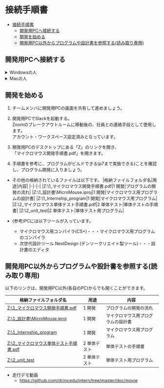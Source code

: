 # 接続手順書
- [接続手順書](#接続手順書)
  - [開発用PCへ接続する](#開発用pcへ接続する)
  - [開発を始める](#開発を始める)
  - [開発用PC以外からプログラムや設計書を参照する(読み取り専用)](#開発用pc以外からプログラムや設計書を参照する読み取り専用)

## 開発用PCへ接続する
<details>
<summary>Windowsの人</summary>

1. スタートメニューを開き、「リモートデスクトップ接続」と検索して開いてください。  
  ![リモートデスクトップ接続](img/remote.png)

1. チームごとに、決められたコンピュータに対して接続します。  
  「コンピューター」に以下アドレスを記入して「接続」を押します。  
  ![リモートデスクトップ接続2](img/remote2.png)  
  
    |チーム|コンピューター|
    |-|-|
    |A~E|__※接続先アドレスはZoomのチャットで連絡します。__|

1. 以下ユーザー名とパスワードを入力してOKします。  
   自分のアカウント名がすでに入っている場合は、下のほうにある「その他」→「別のアカウントを使用する」を押してください。
  ![リモートデスクトップ接続3](img/remote3.png)
    |チーム|ユーザー名|パスワード|
    |-|-|-|
    |共通|intern|intern#1|

1. これで開発用PCにログインできました。  
   ログイン出来たら、チームメンバに開発用PCの画面を共有して進めて行きましょう。
2. 接続の練習はここまでです。  
   リモートデスクトップを切断し、次の人に開発用PCに接続してもらいましょう。 
   ![リモートデスクトップ接続4](img/remote4.png) 
</details>
<details>
<summary>Macの人</summary>

1. App Storeを開いて、「Microsoft Remote Desktop」で検索します。  
    出てきたアプリを「インストール」して、インストールが終わったら「開く」を押してください。  
  ![Macリモートデスクトップ接続](img/mac_remote.png)

1. 最初に聞かれる内容は「Not now」を選択します。  
  ![Macリモートデスクトップ接続2](img/mac_remote2.png)

1. 「Add PC」を押します。  
  ![Macリモートデスクトップ接続3](img/mac_remote3.png)

1. チームごとに、決められたコンピュータに対して接続します。  
  出てきた画面の「PC name」に以下を入れて、「Add」を押します。  
  
    |チーム|PC name|
    |-|-|
    |A~E|__※接続先アドレスはZoomのチャットで連絡します。__|

    ![Macリモートデスクトップ接続4](img/mac_remote4.png)

1. 作成されたボタンをダブルクリックします。  
  ![Macリモートデスクトップ接続5](img/mac_remote5.png)

1. ユーザー名とパスワードに以下を入れて「Continue」を押します。
    |チーム|Username|Password|
    |-|-|-|
    |共通|intern|intern#1|

    ![Macリモートデスクトップ接続6](img/mac_remote6.png)

1. 以下のようなメッセージが出た場合、「Continue」を押します。  
  ![Macリモートデスクトップ接続7](img/mac_remote7.png)

1. これで開発用PCにログインできました。  
   ログイン出来たら、チームメンバに開発用PCの画面を共有して進めて行きましょう。
2. 接続の練習はここまでです。  
   リモートデスクトップを切断(スタートメニュー→電源→切断)し、次の人に開発用PCに接続してもらいましょう。 
   ![Macリモートデスクトップ接続8](img/mac_remote8.png) 
</details>

## 開発を始める

1. チームメンバに開発用PCの画面を共有して進めましょう。

1. 開発用PCでSlackを起動する。  
  Zoomのブレークアウトルームに移動後の、社員との連絡手段として使用します。  
  アカウント・ワークスペース設定済みとなっています。

1. 開発用PCのデスクトップにある「Z」のリンクを開き、  
   「マイクロマウス開発手順書.pdf」を開きます。  

1. 手順書を参考に、プログラムがビルドできる(p7まで実施できる)ことを確認し、プログラム開発に入りましょう。

* その他の格納されているファイルは以下です。
    |格納ファイルフォルダ名|用途|内容|
    |-|-|-|
    |Z:\1_マイクロマウス開発手順書.pdf|1 開発|プログラムの開発の流れ|
    |Z:\1_設計書\MicroMouse.iproj|1 開発|マイクロマウス用プログラムの設計書|
    |Z:\1_Internship_program|1 開発|マイクロマウス用プログラム|
    |Z:\2_マイクロマウス単体テスト手順書.pdf|2 単体テスト|単体テストの手順書|
    |Z:\2_unit_test|2 単体テスト|単体テスト用プログラム|

* (参考)PCには以下ツールが入っています。
  * マイクロマウス用コンパイラ(CS+)・・・マイクロマウス用プログラムのコンパイラ
  * 次世代設計ツール NextDesign (デンソークリエイト製ツール)・・・設計書のエディタ

## 開発用PC以外からプログラムや設計書を参照する(読み取り専用)
以下のリンクは、開発用PC以外(各自のPC)からでも開くことができます。

  |格納ファイルフォルダ名|用途|内容|
  |-|-|-|
  |[Z:\1_マイクロマウス開発手順書.pdf](https://github.com/dcincedu/intern/blob/master/doc/build/マイクロマウス開発手順書.pdf)|1 開発|プログラムの開発の流れ|
  |[Z:\1_設計書\MicroMouse.iproj](https://dcincedu.github.io/intern/doc/design/index.html)|1 開発|マイクロマウス用プログラムの設計書|
  |[Z:\1_Internship_program](https://github.com/dcincedu/intern/tree/master/program/Internship_program)|1 開発|マイクロマウス用プログラム|
  |[Z:\2_マイクロマウス単体テスト手順書.pdf](https://github.com/dcincedu/intern/blob/master/doc/build/マイクロマウス単体テスト手順書.pdf)|2 単体テスト|単体テストの手順書|
  |[Z:\2_unit_test](https://github.com/dcincedu/intern/tree/master/program/unit_test)|2 単体テスト|単体テスト用プログラム|


* 走行デモ動画
  * https://github.com/dcincedu/intern/tree/master/doc/movie
